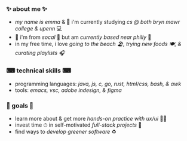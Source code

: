 ### ✨ about me ✨
- <i>my name is emma</i> & 📝 i'm currently studying <i>cs @ both bryn mawr college & upenn</i> 💻
- 📍 i'm from <i>socal</i> 🌴 but am <i>currently based near philly</i> 🔔
- in my free time, i love <i>going to the beach 🏖, trying new foods 🍽, & curating playlists 🎧</i> 

### ⌨ technical skills ⌨
- programming languages: <i>java, js, c, go, rust, html/css, bash, & awk</i>
- tools: <i>emacs, vsc, adobe indesign, & figma</i>

### 🥅 goals 🥅
- learn more about & get more <i>hands-on practice with ux/ui</i> 👩‍💻
- invest time ⏱ in self-motivated <i>full-stack projects</i> 🚀
- find ways to <i>develop greener software</i> ♻

<!--
**emmrlee/emmrlee** is a ✨ _special_ ✨ repository because its `README.md` (this file) appears on your GitHub profile.

Here are some ideas to get you started:

- 🔭 I’m currently working on ...
- 🌱 I’m currently learning ...
- 👯 I’m looking to collaborate on ...
- 🤔 I’m looking for help with ...
- 💬 Ask me about ...
- 📫 How to reach me: ...
- 😄 Pronouns: ...
- ⚡ Fun fact: ...
-->
